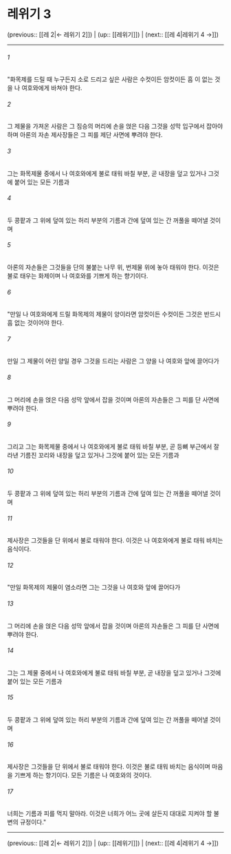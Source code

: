 # 레위기 3

(previous:: [[레 2|← 레위기 2]]) | (up:: [[레위기]]) | (next:: [[레 4|레위기 4 →]])

***




###### 1 

"화목제를 드릴 때 누구든지 소로 드리고 싶은 사람은 수컷이든 암컷이든 흠 이 없는 것을 나 여호와에게 바쳐야 한다. 



###### 2 

그 제물을 가져온 사람은 그 짐승의 머리에 손을 얹은 다음 그것을 성막 입구에서 잡아야 하며 아론의 자손 제사장들은 그 피를 제단 사면에 뿌려야 한다. 



###### 3 

그는 화목제물 중에서 나 여호와에게 불로 태워 바칠 부분, 곧 내장을 덮고 있거나 그것에 붙어 있는 모든 기름과 



###### 4 

두 콩팥과 그 위에 덮여 있는 허리 부분의 기름과 간에 덮여 있는 간 꺼풀을 떼어낼 것이며 



###### 5 

아론의 자손들은 그것들을 단의 불붙는 나무 위, 번제물 위에 놓아 태워야 한다. 이것은 불로 태우는 화제이며 나 여호와를 기쁘게 하는 향기이다. 



###### 6 

"만일 나 여호와에게 드릴 화목제의 제물이 양이라면 암컷이든 수컷이든 그것은 반드시 흠 없는 것이어야 한다. 



###### 7 

만일 그 제물이 어린 양일 경우 그것을 드리는 사람은 그 양을 나 여호와 앞에 끌어다가 



###### 8 

그 머리에 손을 얹은 다음 성막 앞에서 잡을 것이며 아론의 자손들은 그 피를 단 사면에 뿌려야 한다. 



###### 9 

그리고 그는 화목제물 중에서 나 여호와에게 불로 태워 바칠 부분, 곧 등뼈 부근에서 잘라낸 기름진 꼬리와 내장을 덮고 있거나 그것에 붙어 있는 모든 기름과 



###### 10 

두 콩팥과 그 위에 덮여 있는 허리 부분의 기름과 간에 덮여 있는 간 꺼풀을 떼어낼 것이며 



###### 11 

제사장은 그것들을 단 위에서 불로 태워야 한다. 이것은 나 여호와에게 불로 태워 바치는 음식이다. 



###### 12 

"만일 화목제의 제물이 염소라면 그는 그것을 나 여호와 앞에 끌어다가 



###### 13 

그 머리에 손을 얹은 다음 성막 앞에서 잡을 것이며 아론의 자손들은 그 피를 단 사면에 뿌려야 한다. 



###### 14 

그는 그 제물 중에서 나 여호와에게 불로 태워 바칠 부분, 곧 내장을 덮고 있거나 그것에 붙어 있는 모든 기름과 



###### 15 

두 콩팥과 그 위에 덮여 있는 허리 부분의 기름과 간에 덮여 있는 간 꺼풀을 떼어낼 것이며 



###### 16 

제사장은 그것들을 단 위에서 불로 태워야 한다. 이것은 불로 태워 바치는 음식이며 마음을 기쁘게 하는 향기이다. 모든 기름은 나 여호와의 것이다. 



###### 17 

너희는 기름과 피를 먹지 말아라. 이것은 너희가 어느 곳에 살든지 대대로 지켜야 할 불변의 규정이다."

***

(previous:: [[레 2|← 레위기 2]]) | (up:: [[레위기]]) | (next:: [[레 4|레위기 4 →]])
